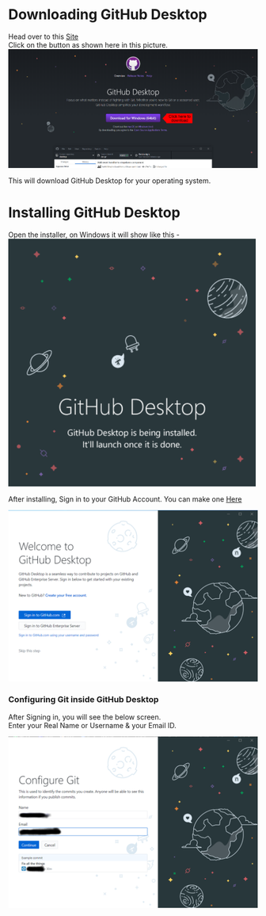 # Downloading GitHub Desktop

Head over to this [Site](https://desktop.github.com/)<br>
Click on the button as shown here in this picture.<br>
![Downloading GitHub Desktop](Assets/Downloading_Github_Desktop.png)

This will download GitHub Desktop for your operating system.<br>

# Installing GitHub Desktop

Open the installer, on Windows it will show like this -<br>
![Installing GitHub Desktop](Assets/Installing_Github_Desktop.png)

After installing, Sign in to your GitHub Account. You can make one [Here](https://github.com/join?ref_cta=Sign+up&ref_loc=header+logged+out&ref_page=%2F&source=header-home)

![Logging into GD](Assets/Github_Desktop_Launch_Page.png)

### Configuring Git inside GitHub Desktop

After Signing in, you will see the below screen.<br>
Enter your Real Name or Username & your Email ID.<br>

![Configuring Git](Assets/Configure_Git_in_Gd.png)
